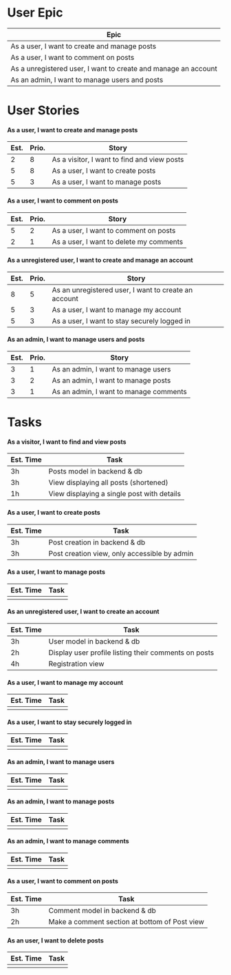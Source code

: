 # User Epic
| Epic |
| ---- |
| As a user, I want to create and manage posts |
| As a user, I want to comment on posts |
| As a unregistered user, I want to create and manage an account |
| As an admin, I want to manage users and posts |

# User Stories
#### As a user, I want to create and manage posts
| Est. | Prio. | Story |
| ---- | ----- | ----- |
| 2    | 8     | As a visitor, I want to find and view posts |
| 5    | 8     | As a user, I want to create posts |
| 5    | 3     | As a user, I want to manage posts |

#### As a user, I want to comment on posts
| Est. | Prio. | Story |
| ---- | ----- | ----- |
| 5    | 2     | As a user, I want to comment on posts |
| 2    | 1     | As a user, I want to delete my comments |

#### As a unregistered user, I want to create and manage an account
| Est. | Prio. | Story |
| ---- | ----- | ----- |
| 8    | 5     | As an unregistered user, I want to create an account |
| 5    | 3     | As a user, I want to manage my account |
| 5    | 3     | As a user, I want to stay securely logged in |

#### As an admin, I want to manage users and posts 
| Est. | Prio. | Story |
| ---- | ----- | ----- |
| 3    | 1     | As an admin, I want to manage users |
| 3    | 2     | As an admin, I want to manage posts |
| 3    | 1     | As an admin, I want to manage comments |


# Tasks
#### As a visitor, I want to find and view posts
| Est. Time | Task |
| --------- | ---- |
| 3h        | Posts model in backend & db |
| 3h        | View displaying all posts (shortened) |
| 1h        | View displaying a single post with details |

#### As a user, I want to create posts
| Est. Time | Task |
| --------- | ---- |
| 3h        | Post creation in backend & db |
| 3h        | Post creation view, only accessible by admin |

#### As a user, I want to manage posts
| Est. Time | Task |
| --------- | ---- |
|           |      |

#### As an unregistered user, I want to create an account
| Est. Time | Task |
| --------- | ---- |
| 3h        | User model in backend & db |
| 2h        | Display user profile listing their comments on posts
| 4h        | Registration view |

#### As a user, I want to manage my account
| Est. Time | Task |
| --------- | ---- |
|           |      |

#### As a user, I want to stay securely logged in
| Est. Time | Task |
| --------- | ---- |
|           |      |

#### As an admin, I want to manage users
| Est. Time | Task |
| --------- | ---- |
|           |      |

#### As an admin, I want to manage posts
| Est. Time | Task |
| --------- | ---- |
|           |      |

#### As an admin, I want to manage comments
| Est. Time | Task |
| --------- | ---- |
|           |      |

#### As a user, I want to comment on posts
| Est. Time | Task |
| --------- | ---- |
| 3h        | Comment model in backend & db |
| 2h        | Make a comment section at bottom of Post view |

#### As an user, I want to delete posts
| Est. Time | Task |
| --------- | ---- |
|           |      |

